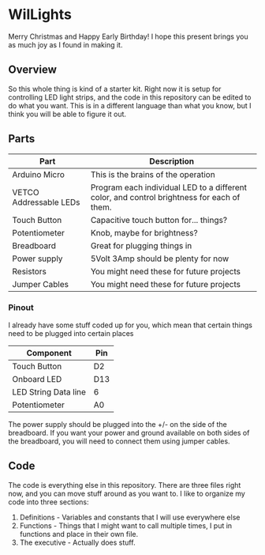 # WilLights
Merry Christmas and Happy Early Birthday! I hope this present brings you as much joy as I found in making it.
## Overview
So this whole thing is kind of a starter kit. Right now it is setup for controlling LED light strips, and the code in this repository can be edited to do what you want. This is in a different language than what you know, but I think you will be able to figure it out.
## Parts
| Part | Description |
|---|---|
| Arduino Micro | This is the brains of the operation |
| VETCO Addressable LEDs | Program each individual LED to a different color, and control brightness for each of them. |
| Touch Button | Capacitive touch button for... things? |
| Potentiometer | Knob, maybe for brightness? |
| Breadboard | Great for plugging things in |
| Power supply | 5Volt 3Amp should be plenty for now |
| Resistors | You might need these for future projects |
| Jumper Cables | You might need these for future projects |
### Pinout
I already have some stuff coded up for you, which mean that certain things need to be plugged into certain places

| Component | Pin |
|--|--|
| Touch Button | D2 |
| Onboard LED | D13 |
| LED String Data line | 6 |
| Potentiometer | A0 |

The power supply should be plugged into the +/- on the side of the breadboard. If you want your power and ground available on both sides of the breadboard, you will need to connect them using jumper cables. 
## Code
The code is everything else in this repository. There are three files right now, and you can move stuff around as you want to. I like to organize my code into three sections:
1. Definitions - Variables and constants that I will use everywhere else
2. Functions - Things that I might want to call multiple times, I put in functions and place in their own file.
3. The executive - Actually does stuff. 
